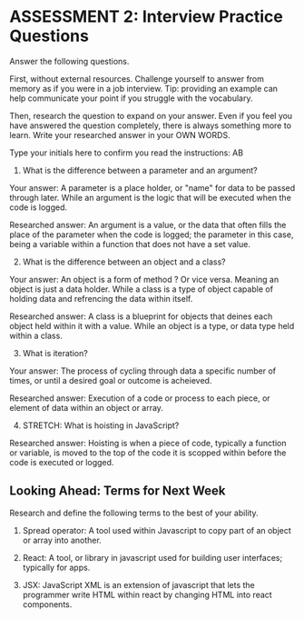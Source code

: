 # ASSESSMENT 2: Interview Practice Questions

Answer the following questions.

First, without external resources. Challenge yourself to answer from memory as if you were in a job interview. Tip: providing an example can help communicate your point if you struggle with the vocabulary.

Then, research the question to expand on your answer. Even if you feel you have answered the question completely, there is always something more to learn. Write your researched answer in your OWN WORDS.

Type your initials here to confirm you read the instructions: AB

1. What is the difference between a parameter and an argument? 

Your answer: A parameter is a place holder, or "name" for data to be passed through later. While an argument is the logic that will be executed when the code is logged.  

Researched answer: An argument is a value, or the data that often fills the place of the parameter when the code is logged; the parameter in this case, being a variable within a function that does not have a set value.

2. What is the difference between an object and a class?

Your answer: An object is a form of method ? Or vice versa. Meaning an object is just a data holder. While a class is a type of object capable of holding data and refrencing the data within itself. 

Researched answer: A class is a blueprint for objects that deines each object held within it with a value. While an object is a type, or data type held within a class.

3. What is iteration?

Your answer: The process of cycling through data a specific number of times, or until a desired goal or outcome is acheieved.

Researched answer: Execution of a code or process to each piece, or element of data within an object or array.

4. STRETCH: What is hoisting in JavaScript?

Researched answer: Hoisting is when a piece of code, typically a function or variable, is moved to the top of the code it is scopped within before the code is executed or logged. 

## Looking Ahead: Terms for Next Week

Research and define the following terms to the best of your ability.

1. Spread operator: A tool used within Javascript to copy part of an object or array into another. 

2. React: A tool, or library in javascript used for building user interfaces; typically for apps. 

3. JSX: JavaScript XML is an extension of javascript that lets the programmer write HTML within react by changing HTML into react components. 